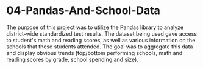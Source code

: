 # 04-Pandas-And-School-Data
The purpose of this project was to utilize the Pandas library to analyze district-wide standardized test results. The dataset being used gave access to student's math and reading scores, as well as various information on the schools that these students attended. The goal was to aggregate this data and display obvious trends (top/bottom performing schools, math and reading scores by grade, school spending and size).
